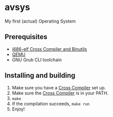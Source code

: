 # avsys
My first (actual) Operating System

## Prerequisites
- [i686-elf Cross Compiler and Binutils](https://wiki.osdev.org/GCC_Cross-Compiler)
- [QEMU](https://www.qemu.org/)
- GNU Grub CLI toolchain

## Installing and building
1. Make sure you have a [Cross Compiler](https://wiki.osdev.org/GCC_Cross-Compiler) set up.
2. Make sure the [Cross Compiler](https://wiki.osdev.org/GCC_Cross-Compiler) is in your PATH.
3. ``make``
4. If the compilation succeeds, ``make run``
5. Enjoy!
